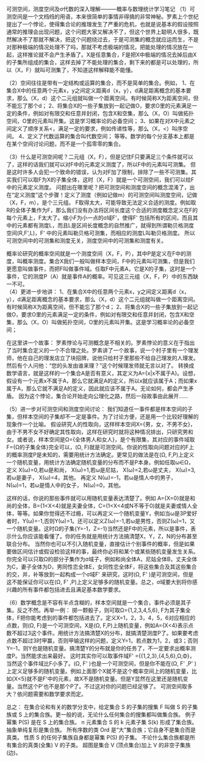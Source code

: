 可测空间，测度空间及σ代数的深入理解———概率与数理统计学习笔记  （1）可测空间是一个文绉绉的用语，本来很简单的事情非得搞的非常神秘。罗素上个世纪提出了一个悖论，使得集合论的推理发生了严重的危机，也就是说基本的假设按照通常的推理会出现问题，这个问题大家又解决不了，但这个世界上聪明人很多，既然解决不了那就不解决，把这个问题绕过去，于是可测集的概念就应运而生，不是对那种极端的情况处理不了吗，那就不考虑极端的情况，把能处理的情况放在一起，这样推论就不会产生矛盾了。X是任意集合，F是把X中极端的情况去掉后由X的子集所组成的集合，这样去掉了不能处理的集合，剩下来的都是可以处理的，所以（X，F）就叫可测集了，不知道这样解释能不能懂。

（2）空间往往是带有一定结构或运算的集合，而不是简单的集合。例如， 1、在集合X中的任意两个元素x，y之间定义距离d（x，y），d满足距离概念的基本要求，那么（X，d）这个二元组就叫做一个距离空间。有时候简称X为距离空间，但不能忘了那个d；   2、将集合X的一些子集放到一起记做O，要求O里的元素满足一定的条件，例如对有限交和任意并封闭，包含X和空集，那么（X，O）叫做拓扑空间，O里的元素叫开集。这是学习概率论的必备空间；  3、如果在对X中元素之间定义了顺序关系<，满足一定的要求，例如传递性等，那么（X，<）叫序空间。   4、定义了代数运算的集合叫代数空间；   等等。数学的每个分支基本上都是在某个空间讨论问题，而不是一个孤零零的集合。

（3）什么是可测空间呢？二元组（X，F），但是记住F只要满足三个条件就可以了，这样的话我们就可以对F中的元素定义测度了，所以F中的元素叫可测集。   但是这时许多人会犯一个致命的错误，认为对F加了限制，排除了一些不可测集。其实我们可以取F为X的子集全体，这时（X，F）就是一个可测空间，我们可以给F中的元素定义测度。   问题出在哪里呢？把可测空间和测度空间的概念混淆了，出在“定义测度”这个步骤！定义了测度（例如记做m）的可测空间叫测度空间，记做（X，F，m），是个三元组。   F取得太大，可能导致无法定义合适的测度。例如取R的全体子集作为F，那么我们没有办法将区间长度这个合适的测度概念定义在F的每个元素上，F太大了。缩小F为小一点的σ域F'，使得F' 包括所有的区间，而且其中的元素都有测度L，而且L是区间长度概念的自然推广，就得到所谓勒贝格测度空间(R,F',L)，F' 中的元素叫勒贝格可测集，而相应的测度L叫勒贝格测度。
所以可测空间中的可测集和测度无关，测度空间中的可测集和测度有关。

概率论研究的概率空间就是一个测度空间（X，F，P），其中P是定义在F中的测度，叫概率测度。集合X我们一般叫做样本空间，F中的元素叫可测集，但是我们更愿意叫做事件，而把F叫做事件域。任取F中元素A，它是X的子集，这时是一个事件，它的测度P（A）就是事件A的概率。可见这三元组（X，F，P）中的东西缺一不可。  
  （4）更进一步地讲：  1、在集合X中的任意两个元素x，y之间定义距离d（x，y），d满足距离概念的基本要求，那么（X，d）这个二元组就叫做一个距离空间。有时候简称X为距离空间，但不能忘了那个d；    2、将集合X的一些子集放到一起记做O，要求O里的元素满足一定的条件，例如对有限交和任意并封闭，包含X和空集，那么（X，O）叫做拓扑空间，O里的元素叫开集。这是学习概率论的必备空间；

在这里讲一个故事：  罗素悖论与可测概念是不相关的。罗素悖论的意义在于指出了当时集合定义的一个不合理之处。罗素讲了一个故事，说一个村子里有一个理发师，他在自己的理发店立了块招牌，说他只给村子里那些不给自己理发的人理发。然后有个人问他：“您的头发由谁来理？”这个时候理发师就无言以对了。   转换成数学语言，就是这样的一个集合A是否有意义，其定义为A={x|x不属于A}。设想，假设有一个元素x不属于A，那么它就满足A的定义，所以x就应该属于A；而如果x属于A，那么它就不满足A的定义，因此就应该不属于A。无论如何，都会产生矛盾。 因为这个悖论，集合论开始走向公理化之路，然后一段故事由此展开……

（5）进一步对可测空间和测度空间讨论： 我们知道任一事件都是样本空间的子集，但样本空间的子集却不一定是事件。为了讨论方便，还是用一个比较好理解的现象作一个比喻。  假设研究人的性取向，这样样本空间X={男，女，不男不女}，由于不男不女不好确定其性取向，这样在研究时就将这种情况排出，只研究男和女。或者说，样本空间是Ω={全体男人和女人}，是个有限集，其对应的事件域取F={Ω的子集全体}完全可以，(Ω, F)就是可测空间。你说的性取向问题对应的F上的概率测度P是未知的，需要用统计方法确定。更常见的做法是在(Ω, F,P)上定义一个随机变量，用统计方法确定随机变量的分布而不是P本身。例如任取ω∈Ω，定义  X(ω)=0,若ω是和尚， X(ω)=1,若ω是尼姑， X(ω)=2,若ω是丈夫， X(ω)=3,若ω是妻子， X(ω)=4，其他。 再定义  N(ω)=-1，若ω是情人中的男子， N(ω)=1，若ω是情人中的女子， N(ω)=0，其他。

这样的话，你说的那些事件就可以用随机变量表达清楚了。例如  A={X=0}就是和尚的全体，B={1<X<4}就是夫妻全体，C=(1<X<4或N不等于0)就是夫妻或情人全体，等等。如果你觉得还不过瘾，可以再定义一个随机变量Y，例如当ω是3P爱好者时，Y(ω)=-1,否则Y(ω)=1。还可以定义Z(ω)=-1,若ω是男性，否则Z(ω)=1，又一个随机变量。这时Ω的子集{Y=-1，Z=-1}当然还是F中的元素，所以是事件，表示什么你应该能看懂了。你的任务就是用统计方法搞清楚X，Y，Z，N的分布甚至联合分布。 当然你也可以不引入随机变量，直接估计个别事件的概率，但是如果要做区间估计或假设检验这样的事，最终你必将和某个或某些随机变量发生关系。   你完全可以只取Ω的部分子集作为σ域子，例如和尚全体A，尼姑全体B，丈夫全体为C，妻子全体为D，男同性恋全体E，女同性恋全体F，将这些集合及其这些集合的交，并，补等放到一起构成一个σ域F' 来研究，这时(Ω, F' )是可测空间，但是这不能保证你可以在(Ω, F' ,P)上定义足够多的随机变量。总之，σ域要大到将你感兴趣的所有事件都包括进去且满足基本数学要求。

（6）数学概念是不容有半点含糊的，样本空间就是一个集合，事件必须是其子集。反之不然。再举一例：   掷一颗骰子，则可取Ω={1,2,3,4,5,6}, F为其子集全体，F把你能考虑到的事件都包括进去了。定义X=1，2，3，4，5，6对应相应的点数，则(Ω, F)是一个可测空间，X是(Ω, F,P)上随机变量，例如A={X<4}表示点数不超过3这个事件。用统计方法搞清楚X的分布，就搞清楚测度P了。如果要考虑点数不超过3时甲赢，否则甲输这样的问题，定义Y=1，若点数为1，2，或3；否则Y=-1，则Y也是随机变量。搞清楚Y的分布就是你的任务了，不一定要求出概率测度P。当然能求出来最好。  这时其实你可以取事件域F' ={{1,2,3},{4,5,6},Ω,Φ}，当然这个事件域比F小多了。(Ω, F' )也是一个可测空间，但是你不能在(Ω, F' ,P' )上定义足够多的随机变量。例如上面那个X就不是这个概率空间上的随机变量，比如{X<5}就不是F'中的元素，故X不是随机变量。但是Y显然在这里还是随机变量。当然这个P'也不是那个P了。不过这对你的问题已经足够了。 可测空间取多大？依问题需要和数学要求而定。

总之：  在集合论和有关的数学分支中，给定集合 S 的子集的搜集 F 叫做 S 的子集族或 S 
上的集合族。更一般的说，无论什么任何集合的搜集都叫做集合族。 例子  幂集 P(S) 是在 S 上的集合族。 
  n 元素集合 S 的 k 元素子集 S(k) 形成了集合族。  抽象单纯复形是集合族。 
  所有序数的类 Ord 是“大”集合族；它自身不是集合而是真类。 
 性质  S 的任何子集族自身都是幂集 P(S) 的子集。   不论什么集合族都是所有集合的真类(全集) V 的子类。 
 超图是集合 V (顶点集合)加上 V 的非空子集族(边)。 
